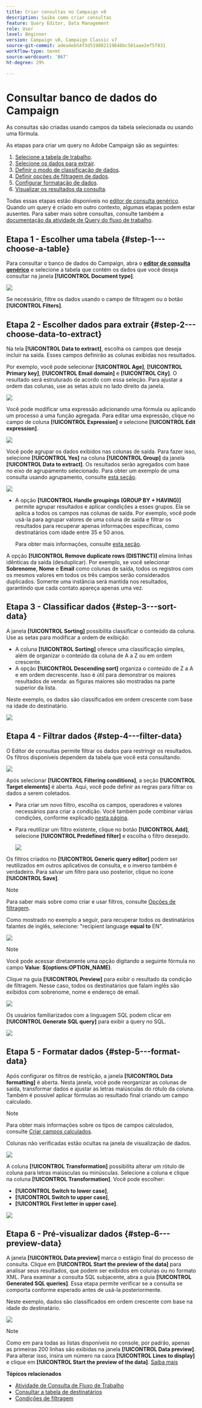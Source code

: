 ```yaml
---
title: Criar consultas no Campaign v8
description: Saiba como criar consultas
feature: Query Editor, Data Management
role: User
level: Beginner
version: Campaign v8, Campaign Classic v7
source-git-commit: adea4eb54f3d519802119646bc501aae2ef5f831
workflow-type: tm+mt
source-wordcount: '867'
ht-degree: 29%

---
```


# Consultar banco de dados do Campaign

As consultas são criadas usando campos da tabela selecionada ou usando uma fórmula.

As etapas para criar um query no Adobe Campaign são as seguintes:

1. [Selecione a tabela de trabalho](#step-1---choose-a-table).
1. [Selecione os dados para extrair](#step-2---choose-data-to-extract).
1. [Definir o modo de classificação de dados](#step-3---sort-data).
1. [Definir opções de filtragem de dados](#step-4---filter-data).
1. [Configurar formatação de dados](#step-5---format-data).
1. [Visualizar os resultados da consulta](#step-6---preview-data).

Todas essas etapas estão disponíveis no [editor de consulta genérico](query-editor.md). Quando um query é criado em outro contexto, algumas etapas podem estar ausentes. Para saber mais sobre consultas, consulte também a [documentação da atividade de Query do fluxo de trabalho](../../automation/workflow/query.md).


## Etapa 1 - Escolher uma tabela {#step-1---choose-a-table}

Para consultar o banco de dados do Campaign, abra o **[editor de consulta genérico](query-editor.md)** e selecione a tabela que contém os dados que você deseja consultar na janela **[!UICONTROL Document type]**.

![](assets/query_editor_nveau_21.png)

Se necessário, filtre os dados usando o campo de filtragem ou o botão **[!UICONTROL Filters]**.

## Etapa 2 - Escolher dados para extrair {#step-2---choose-data-to-extract}

Na tela **[!UICONTROL Data to extract]**, escolha os campos que deseja incluir na saída. Esses campos definirão as colunas exibidas nos resultados.

Por exemplo, você pode selecionar **[!UICONTROL Age]**, **[!UICONTROL Primary key]**, **[!UICONTROL Email domain]** e **[!UICONTROL City]**. O resultado será estruturado de acordo com essa seleção. Para ajustar a ordem das colunas, use as setas azuis no lado direito da janela.

![](assets/query_editor_nveau_01.png)

Você pode modificar uma expressão adicionando uma fórmula ou aplicando um processo a uma função agregada. Para editar uma expressão, clique no campo de coluna **[!UICONTROL Expression]** e selecione **[!UICONTROL Edit expression]**.

![](assets/query_editor_nveau_97.png)

Você pode agrupar os dados exibidos nas colunas de saída. Para fazer isso, selecione **[!UICONTROL Yes]** na coluna **[!UICONTROL Group]** da janela **[!UICONTROL Data to extract]**. Os resultados serão agregados com base no eixo de agrupamento selecionado. Para obter um exemplo de uma consulta usando agrupamento, consulte [esta seção](../../automation/workflow/query-delivery-info.md).

![](assets/query_editor_nveau_56.png)

* A opção **[!UICONTROL Handle groupings (GROUP BY + HAVING)]** permite agrupar resultados e aplicar condições a esses grupos. Ela se aplica a todos os campos nas colunas de saída. Por exemplo, você pode usá-la para agrupar valores de uma coluna de saída e filtrar os resultados para recuperar apenas informações específicas, como destinatários com idade entre 35 e 50 anos.

  Para obter mais informações, consulte [esta seção](../../automation/workflow/query-grouping-management.md).

A opção **[!UICONTROL Remove duplicate rows (DISTINCT)]** elimina linhas idênticas da saída (desduplicar). Por exemplo, se você selecionar **Sobrenome**, **Nome** e **Email** como colunas de saída, todos os registros com os mesmos valores em todos os três campos serão considerados duplicados. Somente uma instância será mantida nos resultados, garantindo que cada contato apareça apenas uma vez.

## Etapa 3 - Classificar dados {#step-3---sort-data}

A janela **[!UICONTROL Sorting]** possibilita classificar o conteúdo da coluna. Use as setas para modificar a ordem de exibição:

* A coluna **[!UICONTROL Sorting]** oferece uma classificação simples, além de organizar o conteúdo da coluna de A a Z ou em ordem crescente.
* A opção **[!UICONTROL Descending sort]** organiza o conteúdo de Z a A e em ordem decrescente. Isso é útil para demonstrar os maiores resultados de venda: as figuras maiores são mostradas na parte superior da lista.

Neste exemplo, os dados são classificados em ordem crescente com base na idade do destinatário.

![](assets/query_editor_nveau_57.png)

## Etapa 4 - Filtrar dados {#step-4---filter-data}

O Editor de consultas permite filtrar os dados para restringir os resultados. Os filtros disponíveis dependem da tabela que você está consultando.

![](assets/query_editor_nveau_09.png)

Após selecionar **[!UICONTROL Filtering conditions]**, a seção **[!UICONTROL Target elements]** é aberta. Aqui, você pode definir as regras para filtrar os dados a serem coletados.

* Para criar um novo filtro, escolha os campos, operadores e valores necessários para criar a condição. Você também pode combinar várias condições, conforme explicado [nesta página](filter-conditions.md).

* Para reutilizar um filtro existente, clique no botão **[!UICONTROL Add]**, selecione **[!UICONTROL Predefined filter]** e escolha o filtro desejado.

  ![](assets/query_editor_15.png)

Os filtros criados no **[!UICONTROL Generic query editor]** podem ser reutilizados em outros aplicativos de consulta, e o inverso também é verdadeiro. Para salvar um filtro para uso posterior, clique no ícone **[!UICONTROL Save]**.

>[!NOTE]
>
>Para saber mais sobre como criar e usar filtros, consulte [Opções de filtragem](filter-conditions.md).

Como mostrado no exemplo a seguir, para recuperar todos os destinatários falantes de inglês, selecione: &quot;recipient language **equal to** EN&quot;.

![](assets/query_editor_nveau_89.png)

>[!NOTE]
>
>Você pode acessar diretamente uma opção digitando a seguinte fórmula no campo **Value**: **$(options:OPTION_NAME)**.

Clique na guia **[!UICONTROL Preview]** para exibir o resultado da condição de filtragem. Nesse caso, todos os destinatários que falam inglês são exibidos com sobrenome, nome e endereço de email.

![](assets/query_editor_nveau_98.png)

Os usuários familiarizados com a linguagem SQL podem clicar em **[!UICONTROL Generate SQL query]** para exibir a query no SQL.

![](assets/query_editor_nveau_99.png)

## Etapa 5 - Formatar dados {#step-5---format-data}

Após configurar os filtros de restrição, a janela **[!UICONTROL Data formatting]** é aberta. Nesta janela, você pode reorganizar as colunas de saída, transformar dados e ajustar as letras maiúsculas do rótulo da coluna. Também é possível aplicar fórmulas ao resultado final criando um campo calculado.

>[!NOTE]
>
>Para obter mais informações sobre os tipos de campos calculados, consulte [Criar campos calculados](filter-conditions.md#creating-calculated-fields).

Colunas não verificadas estão ocultas na janela de visualização de dados.

![](assets/query_editor_nveau_10.png)

A coluna **[!UICONTROL Transformation]** possibilita alterar um rótulo de coluna para letras maiúsculas ou minúsculas. Selecione a coluna e clique na coluna **[!UICONTROL Transformation]**. Você pode escolher:

* **[!UICONTROL Switch to lower case]**,
* **[!UICONTROL Switch to upper case]**,
* **[!UICONTROL First letter in upper case]**.

![](assets/query_editor_nveau_42.png)

## Etapa 6 - Pré-visualizar dados {#step-6---preview-data}

A janela **[!UICONTROL Data preview]** marca o estágio final do processo de consulta. Clique em **[!UICONTROL Start the preview of the data]** para analisar seus resultados, que podem ser exibidos em colunas ou no formato XML. Para examinar a consulta SQL subjacente, abra a guia **[!UICONTROL Generated SQL queries]**. Essa etapa permite verificar se a consulta se comporta conforme esperado antes de usá-la posteriormente.

Neste exemplo, dados são classificados em ordem crescente com base na idade do destinatário.

![](assets/query_editor_nveau_11.png)

>[!NOTE]
>
>Como em para todas as listas disponíveis no console, por padrão, apenas as primeiras 200 linhas são exibidas na janela **[!UICONTROL Data preview]**. Para alterar isso, insira um número na caixa **[!UICONTROL Lines to display]** e clique em **[!UICONTROL Start the preview of the data]**. [Saiba mais](../config/ui-settings.md#manage-and-customize-lists)



**Tópicos relacionados**

* [Atividade de Consulta de Fluxo de Trabalho](../../automation/workflow/query.md)
* [Consultar a tabela de destinatários](../../automation/workflow/querying-recipient-table.md)
* [Condições de filtragem](filter-conditions.md)